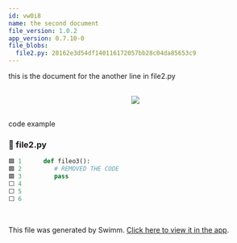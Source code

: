 ```yaml
---
id: vw0i8
name: the second document
file_version: 1.0.2
app_version: 0.7.10-0
file_blobs:
  file2.py: 28162e3d54df140116172057bb28c04da85653c9
---
```


this is the document for the another line in file2.py

<br/>

<div align="center"><img src="https://media4.giphy.com/media/cdNSp4L5vCU7aQrYnV/giphy.gif?cid=d56c4a8bqu0v8plj8qbcuk8mev5t270p2b0m6ijntgpy3lit&rid=giphy.gif&ct=g" style="width:'25%'"/></div>

<br/>

code example
<!-- NOTE-swimm-snippet: the lines below link your snippet to Swimm -->
### 📄 file2.py
```python
🟩 1      def fileo3():
🟩 2      	# REMOVED THE CODE
🟩 3      	pass
⬜ 4      
⬜ 5      
⬜ 6      
```

<br/>

This file was generated by Swimm. [Click here to view it in the app](https://app.swimm.io/repos/Z2l0aHViJTNBJTNBdGVzdDIlM0ElM0FlcmFuLXN3aW1t/docs/vw0i8).